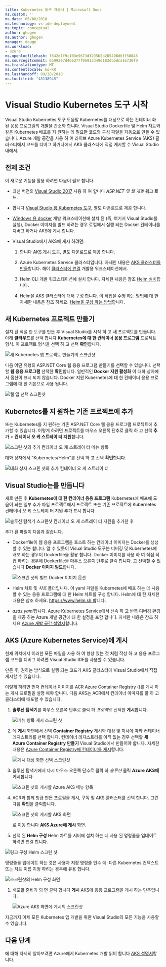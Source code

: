 ```yaml
---
title: Kubernetes 도구 자습서 | Microsoft Docs
ms.custom: ''
ms.date: 06/08/2018
ms.technology: vs-ide-deployment
ms.topic: conceptual
author: ghogen
ms.author: ghogen
manager: douge
ms.workload:
- azure
ms.openlocfilehash: f842d1f9c103e9673d3295b2b285498d6ff58045
ms.sourcegitcommit: 6b092e7d466377f06913d49d183dbbdca16730f0
ms.translationtype: MT
ms.contentlocale: ko-KR
ms.lasthandoff: 08/28/2018
ms.locfileid: "43138945"
---
```

# <a name="get-started-with-visual-studio-kubernetes-tools"></a>Visual Studio Kubernetes 도구 시작

Visual Studio Kubernetes 도구 도움말 Kubernetes를 대상으로 하는 컨테이너 화 된 응용 프로그램의 개발을 간소화 합니다. Visual Studio Dockerfile 및 Helm 차트와 같은 Kubernetes 배포를 지 원하는 데 필요한 코드와 구성 파일을 자동으로 만들 수 있습니다. Azure 개발 공간을 사용 하 여 라이브 Azure Kubernetes Service (AKS) 클러스터에서 코드를 디버그 하거나에서 AKS 클러스터에 직접 게시할 수 Visual Studio 내에서.

## <a name="prerequisites"></a>전제 조건

이 새로운 기능을 활용 하려면 다음이 필요 합니다.

- 최신 버전의 [Visual Studio 2017](https://visualstudio.microsoft.com/download) 사용 하 여 합니다 *ASP.NET 및 웹 개발* 워크 로드.

- 합니다 [Visual Studio 용 Kubernetes 도구](https://aka.ms/get-vsk8stools), 별도 다운로드로 제공 합니다.

- [Windows 용 docker](https://store.docker.com/editions/community/docker-ce-desktop-windows) 개발 워크스테이션에 설치 된 (즉, 여기서 Visual Studio를 실행), Docker 이미지를 빌드 하려는 경우 로컬에서 실행 되는 Docker 컨테이너를 디버그 하거나 AKS에 게시 합니다.

- Visual Studio에서 AKS에 게시 하려면:

    1.  합니다 [AKS 게시 도구](https://aka.ms/get-vsk8spublish), 별도 다운로드로 제공 합니다.

    1.  Azure Kubernetes Service 클러스터입니다. 자세한 내용은 [AKS 클러스터를 만들](/azure/aks/kubernetes-walkthrough-portal#create-aks-cluster)합니다. 해야 [클러스터에 연결](/azure/aks/kubernetes-walkthrough#connect-to-the-cluster) 개발용 워크스테이션에서.

    1.  Helm CLI 개발 워크스테이션에 설치 합니다. 자세한 내용은 참조 [Helm 설치](https://github.com/kubernetes/helm/blob/master/docs/install.md)합니다.

    1.  Helm을 AKS 클러스터에 대해 구성 합니다. 이 작업을 수행 하는 방법에 대 한 자세한 내용은 참조 하세요. [Helm을 구성 하는 방법](/azure/aks/kubernetes-helm#configure-helm)합니다.

## <a name="create-a-new-kubernetes-project"></a>새 Kubernetes 프로젝트 만들기

설치 된 적절 한 도구를 만든 후 Visual Studio를 시작 하 고 새 프로젝트를 만듭니다. 아래 **클라우드**를 선택 합니다 **Kubernetes에 대 한 컨테이너 응용 프로그램** 프로젝트 형식. 이 프로젝트 형식을 선택 하 고 선택 **확인**합니다.

![새 Kubernetes 앱 프로젝트 만들기의 스크린샷](media/k8s-tools-new-k8s-app.png)

다음 어떤 유형의 ASP.NET Core 웹 응용 프로그램 만들기를 선택할 수 있습니다. 선택할 **웹 응용 프로그램** 선택한 **확인**합니다. 일반적인 **Docker 지원 활성화** 이 대화 상자에서 옵션이 표시 되지 않습니다.  Docker 지원 Kubernetes에 대 한 컨테이너 응용 프로그램에 대 한 기본으로 사용 됩니다.

![웹 앱 선택 스크린샷](media/k8s-tools-web-app-selection-screen.png)

## <a name="add-kubernetes-support-to-an-existing-project"></a>Kubernetes를 지 원하는 기존 프로젝트에 추가

또는 Kubernetes를 지 원하는 기존 ASP.NET Core 웹 응용 프로그램 프로젝트에 추가할 수 있습니다. 이렇게 하려면 프로젝트를 마우스 오른쪽 단추로 클릭 하 고 선택 **추가** > **컨테이너 오 케 스트레이 터 지원**합니다.

![스크린 샷의 추가 컨테이너 오 케 스트레이 터 메뉴 항목](media/k8s-tools-add-container-orchestrator.png)

대화 상자에서 "Kubernetes/Helm"를 선택 하 고 선택 **확인**합니다.

![대화 상자 스크린 샷의 추가 컨테이너 오 케 스트레이 터](media/k8s-tools-add-container-orchestrator-dialog-box.PNG)

## <a name="what-visual-studio-creates-for-you"></a>Visual Studio는를 만듭니다

새로 만든 후 **Kubernetes에 대 한 컨테이너 응용 프로그램** Kubernetes에 배포에 도움이 되는 일부 추가 파일 프로젝트에서 프로젝트 또는 기존 프로젝트에 Kubernetes 컨테이너 오 케 스트레이 터 지원 추가 표시 합니다.

![솔루션 탐색기 스크린샷 컨테이너 오 케 스트레이 터 지원을 추가한 후](media/k8s-tools-solution-explorer.png)

추가 된 파일이 다음과 같습니다.

- Dockerfile이 웹 응용 프로그램을 호스트 하는 컨테이너 이미지는 Docker를 생성할 수 있는 합니다. 알 수 있듯이 Visual Studio 도구는 디버깅 및 Kubernetes에 배포 하는 경우이 Dockerfile을 활용 합니다. Docker 이미지를 사용 하 여 직접 작업 하려는 경우에 Dockerfile을 마우스 오른쪽 단추로 클릭 합니다. 고 선택할 수 있습니다 **Docker 이미지 빌드**합니다.

   ![스크린 샷의 빌드 Docker 이미지 옵션](media/k8s-tools-build-docker-image.png)

- Helm 차트 및 *차트* 폴더입니다. 이 yaml 파일을 Kubernetes에 배포 하는 데 사용할 수 있는 응용 프로그램에 대 한 Helm 차트를 구성 합니다. Helm에 대 한 자세한 내용은 참조 하세요. [ https://www.helm.sh ](https://www.helm.sh)합니다.

- *azds.yaml*합니다. Azure Kubernetes Service에서 신속 하 고 반복 디버깅 환경을 제공 하는 Azure 개발 공간에 대 한 설정을 포함 합니다. 자세한 내용은 참조 하세요 [Azure 개발 공간 설명서](https://docs.microsoft.com/azure/dev-spaces/azure-dev-spaces)합니다.

## <a name="publish-to-azure-kubernetes-service-aks"></a>AKS (Azure Kubernetes Service)에 게시

현재 위치에서 이러한 모든 파일을 사용 하 여 항상 있는 것 처럼 작성 하 고 응용 프로그램 코드를 디버그 하려면 Visual Studio IDE를 사용할 수 있습니다.

만든 후, 원하는 방식으로 실행 되는 코드가 AKS 클러스터에 Visual Studio에서 직접 게시할 수 있습니다.

이렇게 하려면 먼저 컨테이너 이미지를 ACR Azure Container Registry ()를 게시 하는 게시 프로필을 설정 해야 합니다. 다음 AKS는 ACR에서 컨테이너 이미지를 풀 하 고 클러스터에 배포할 수 있습니다.

1. **솔루션 탐색기**를 마우스 오른쪽 단추로 클릭 하 *프로젝트* 선택한 **게시**합니다.

   ![메뉴 항목 게시 스크린 샷](media/k8s-tools-publish-project.png)

1. 에 **게시** 화면에서 선택 **Container Registry** 게시와 대상 및 지시에 따라 컨테이너 레지스트리를 선택 합니다. 컨테이너 레지스트리를 아직 없는 경우 선택할 **새 Azure Container Registry 만들기** Visual Studio에서 만들어야 합니다. 자세한 내용은 [Azure Container Registry에 컨테이너를 게시](#publish-your-container-to-azure-container-registry)합니다.

   ![게시 대상 화면 선택 스크린샷](media/k8s-tools-publish-to-acr.png)

1. 솔루션 탐색기에서 다시 마우스 오른쪽 단추로 클릭 하 *솔루션* 클릭 **Azure AKS에 게시**합니다.

   ![스크린 샷의 게시할 Azure AKS 메뉴 항목](media/k8s-tools-publish-solution.png)

1. ACR과 함께 방금 만든 프로필을 게시, 구독 및 AKS 클러스터를 선택 합니다. 그런 다음 **확인**을 클릭합니다.

   ![스크린 샷의 게시할 AKS 화면](media/k8s-tools-publish-to-aks.png)

   로 이동 합니다 **AKS Azure에 게시** 화면.

1.  선택 된 **Helm 구성** Helm 차트를 서버에 설치 하는 데 사용 된 명령줄을 업데이트 하려면 연결 합니다.

   ![링크 구성 Helm 스크린 샷](media/k8s-tools-configure-helm.png)

   명령줄을 업데이트 하는 것은 사용자 지정 명령줄 인수 예: 다른 Kubernetes 컨텍스트 또는 차트 이름 지정 하려는 경우에 유용 합니다.

   ![스크린샷의 Helm 구성 화면](media/k8s-tools-helm-configure-screen.png)

1. 배포할 준비가 되 면 클릭 합니다 **게시** AKS에 응용 프로그램을 게시 하는 단추입니다.

   ![Azure AKS 화면에 게시의 스크린샷](media/k8s-tools-publish-screen.png)

지금까지 이제 모든 Kubernetes 앱 개발을 위한 Visual Studio의 모든 기능을 사용할 수 있습니다.

## <a name="next-steps"></a>다음 단계

에 대해 자세히 알아보려면 Azure에서 Kubernetes 개발 읽어 합니다 [AKS 설명서](/azure/aks)합니다.
